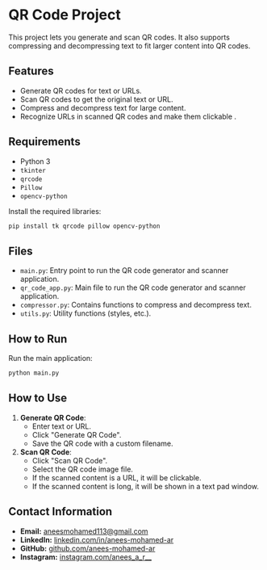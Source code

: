 # QR Code Project

This project lets you generate and scan QR codes. It also supports compressing and decompressing text to fit larger content into QR codes.

## Features

- Generate QR codes for text or URLs.
- Scan QR codes to get the original text or URL.
- Compress and decompress text for large content.
- Recognize URLs in scanned QR codes and make them clickable .

## Requirements

- Python 3
- `tkinter`
- `qrcode`
- `Pillow`
- `opencv-python`

Install the required libraries:

```bash
pip install tk qrcode pillow opencv-python
```

## Files

- `main.py`: Entry point to run the QR code generator and scanner application.
- `qr_code_app.py`: Main file to run the QR code generator and scanner application.
- `compressor.py`: Contains functions to compress and decompress text.
- `utils.py`: Utility functions (styles, etc.).

## How to Run

Run the main application:

```bash
python main.py
```

## How to Use

1. **Generate QR Code**:
   - Enter text or URL.
   - Click "Generate QR Code".
   - Save the QR code with a custom filename.
2. **Scan QR Code**:
   - Click "Scan QR Code".
   - Select the QR code image file.
   - If the scanned content is a URL, it will be clickable.
   - If the scanned content is long, it will be shown in a text pad window.

## Contact Information

- **Email:** aneesmohamed113@gmail.com
- **LinkedIn:** [linkedin.com/in/anees-mohamed-ar](https://www.linkedin.com/in/anees-mohamed-ar)
- **GitHub:** [github.com/anees-mohamed-ar](https://github.com/anees-mohamed-ar)
- **Instagram:** [instagram.com/anees_a_r__](https://instagram.com/anees_a_r__)

